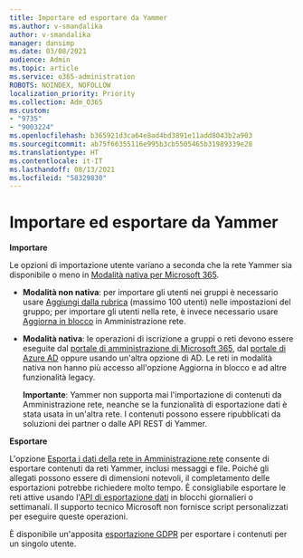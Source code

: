 ```yaml
---
title: Importare ed esportare da Yammer
ms.author: v-smandalika
author: v-smandalika
manager: dansimp
ms.date: 03/08/2021
audience: Admin
ms.topic: article
ms.service: o365-administration
ROBOTS: NOINDEX, NOFOLLOW
localization_priority: Priority
ms.collection: Adm_O365
ms.custom:
- "9735"
- "9003224"
ms.openlocfilehash: b365921d3ca64e8ad4bd3891e11add8043b2a903
ms.sourcegitcommit: ab75f66355116e995b3cb5505465b31989339e28
ms.translationtype: HT
ms.contentlocale: it-IT
ms.lasthandoff: 08/13/2021
ms.locfileid: "58329830"
---
```

# <a name="import-and-export-from-yammer"></a>Importare ed esportare da Yammer

**Importare**

Le opzioni di importazione utente variano a seconda che la rete Yammer sia disponibile o meno in [Modalità nativa per Microsoft 365](https://docs.microsoft.com/yammer/configure-your-yammer-network/overview-native-mode).

- **Modalità non nativa**: per importare gli utenti nei gruppi è necessario usare [Aggiungi dalla rubrica](https://support.microsoft.com/office/manage-yammer-community-members-75253554-d0f3-4148-b835-e6a9a8a0c294) (massimo 100 utenti) nelle impostazioni del gruppo; per importare gli utenti nella rete, è invece necessario usare [Aggiorna in blocco](https://docs.microsoft.com/yammer/manage-yammer-users/add-block-or-remove-users) in Amministrazione rete.
- **Modalità nativa**: le operazioni di iscrizione a gruppi o reti devono essere eseguite dal [portale di amministrazione di Microsoft 365](https://docs.microsoft.com/microsoft-365/admin/add-users), dal [portale di Azure AD](https://docs.microsoft.com/azure/active-directory/fundamentals/add-users-azure-active-directory) oppure usando un'altra opzione di AD. Le reti in modalità nativa non hanno più accesso all'opzione Aggiorna in blocco e ad altre funzionalità legacy.

    **Importante**: Yammer non supporta mai l'importazione di contenuti da Amministrazione rete, neanche se la funzionalità di esportazione dati è stata usata in un'altra rete. I contenuti possono essere ripubblicati da soluzioni dei partner o dalle API REST di Yammer.

**Esportare**

L'opzione [Esporta i dati della rete in Amministrazione rete](https://docs.microsoft.com/yammer/manage-security-and-compliance/export-yammer-enterprise-data) consente di esportare contenuti da reti Yammer, inclusi messaggi e file. Poiché gli allegati possono essere di dimensioni notevoli, il completamento delle esportazioni potrebbe richiedere molto tempo. È consigliabile esportare le reti attive usando l'[API di esportazione dati](https://developer.yammer.com/docs/data-export-api) in blocchi giornalieri o settimanali. Il supporto tecnico Microsoft non fornisce script personalizzati per eseguire queste operazioni.

È disponibile un'apposita [esportazione GDPR](https://docs.microsoft.com/yammer/manage-security-and-compliance/gdpr-requests-in-yammer-enterprise) per esportare i contenuti per un singolo utente.